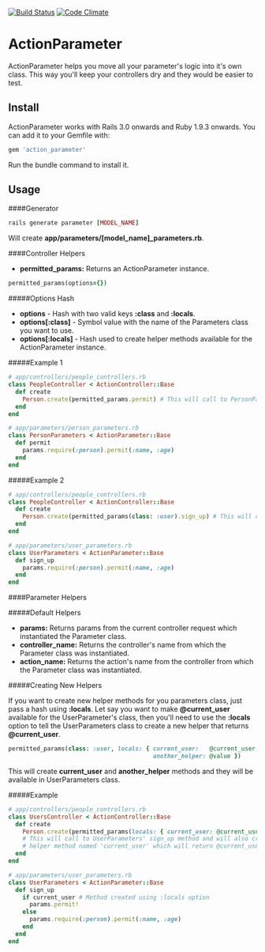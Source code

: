 [![Build Status](https://travis-ci.org/edelpero/action_parameter.png?branch=master)](https://travis-ci.org/edelpero/action_parameter)
[![Code Climate](https://codeclimate.com/github/edelpero/action_parameter.png)](https://codeclimate.com/github/edelpero/action_parameter)

ActionParameter
===============

ActionParameter helps you move all your parameter's logic into it's own class. This way you'll keep your controllers dry and they would be easier to test.

Install
-------

ActionParameter works with Rails 3.0 onwards and Ruby 1.9.3 onwards. You can add it to your Gemfile with:

```ruby
gem 'action_parameter'
```

Run the bundle command to install it.

Usage
-----

####Generator

```ruby
rails generate parameter [MODEL_NAME]
```
Will create **app/parameters/[model_name]_parameters.rb**.

####Controller Helpers

- **permitted_params:** Returns an ActionParameter instance.

```ruby
permitted_params(options={})
```

#####Options Hash

 * **options**          - Hash with two valid keys **:class** and **:locals**.
 * **options[:class]**  - Symbol value with the name of the Parameters class you want to use.
 * **options[:locals]** - Hash used to create helper methods available for the ActionParameter instance.

#####Example 1

```ruby
# app/controllers/people_controllers.rb
class PeopleController < ActionController::Base
  def create
    Person.create(permitted_params.permit) # This will call to PersonParameters' permit method
  end
end
```

```ruby
# app/parameters/person_parameters.rb
class PersonParameters < ActionParameter::Base
  def permit
    params.require(:person).permit(:name, :age)
  end
end
```

#####Example 2

```ruby
# app/controllers/people_controllers.rb
class PeopleController < ActionController::Base
  def create
    Person.create(permitted_params(class: :user).sign_up) # This will call to UserParameters' sign_up method
  end
end
```

```ruby
# app/parameters/user_parameters.rb
class UserParameters < ActionParameter::Base
  def sign_up
    params.require(:person).permit(:name, :age)
  end
end
```

####Parameter Helpers

#####Default Helpers

- **params:**          Returns params from the current controller request which instantiated the Parameter class.
- **controller_name:** Returns the controller's name from which the Parameter class was instantiated.
- **action_name:**     Returns the action's name from the controller from which the Parameter class was instantiated.

#####Creating New Helpers

If you want to create new helper methods for you parameters class, just pass a hash using **:locals**. Let say you want to make **@current_user** available for the UserParameter's class, then you'll need to use the **:locals** option to tell the UserParameters class to create a new helper that returns **@current_user**.

```ruby
permitted_params(class: :user, locals: { current_user:   @current_user,
                                         another_helper: @value })
```
This will create **current_user** and **another_helper** methods and they will be available in UserParameters class.

#####Example

```ruby
# app/controllers/people_controllers.rb
class UsersController < ActionController::Base
  def create
    Person.create(permitted_params(locals: { current_user: @current_user }).sign_up)
    # This will call to UserParameters' sign_up method and will also create a
    # helper method named 'current_user' which will return @current_user
  end
end
```

```ruby
# app/parameters/user_parameters.rb
class UserParameters < ActionParameter::Base
  def sign_up
    if current_user # Method created using :locals option
      params.permit!
    else
      params.require(:person).permit(:name, :age)
    end
  end
end
```